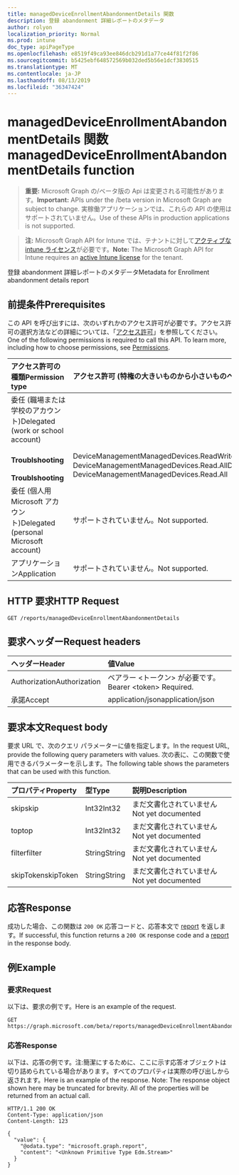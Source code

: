 ```yaml
---
title: managedDeviceEnrollmentAbandonmentDetails 関数
description: 登録 abandonment 詳細レポートのメタデータ
author: rolyon
localization_priority: Normal
ms.prod: intune
doc_type: apiPageType
ms.openlocfilehash: e8519f49ca93ee846dcb291d1a77ce44f81f2f86
ms.sourcegitcommit: b5425ebf648572569b032ded5b56e1dcf3830515
ms.translationtype: MT
ms.contentlocale: ja-JP
ms.lasthandoff: 08/13/2019
ms.locfileid: "36347424"
---
```

# <a name="manageddeviceenrollmentabandonmentdetails-function"></a><span data-ttu-id="d3ec5-103">managedDeviceEnrollmentAbandonmentDetails 関数</span><span class="sxs-lookup"><span data-stu-id="d3ec5-103">managedDeviceEnrollmentAbandonmentDetails function</span></span>

> <span data-ttu-id="d3ec5-104">**重要:** Microsoft Graph の/ベータ版の Api は変更される可能性があります。</span><span class="sxs-lookup"><span data-stu-id="d3ec5-104">**Important:** APIs under the /beta version in Microsoft Graph are subject to change.</span></span> <span data-ttu-id="d3ec5-105">実稼働アプリケーションでは、これらの API の使用はサポートされていません。</span><span class="sxs-lookup"><span data-stu-id="d3ec5-105">Use of these APIs in production applications is not supported.</span></span>

> <span data-ttu-id="d3ec5-106">**注:** Microsoft Graph API for Intune では、テナントに対して[アクティブな intune ライセンス](https://go.microsoft.com/fwlink/?linkid=839381)が必要です。</span><span class="sxs-lookup"><span data-stu-id="d3ec5-106">**Note:** The Microsoft Graph API for Intune requires an [active Intune license](https://go.microsoft.com/fwlink/?linkid=839381) for the tenant.</span></span>

<span data-ttu-id="d3ec5-107">登録 abandonment 詳細レポートのメタデータ</span><span class="sxs-lookup"><span data-stu-id="d3ec5-107">Metadata for Enrollment abandonment details report</span></span>
## <a name="prerequisites"></a><span data-ttu-id="d3ec5-108">前提条件</span><span class="sxs-lookup"><span data-stu-id="d3ec5-108">Prerequisites</span></span>
<span data-ttu-id="d3ec5-p102">この API を呼び出すには、次のいずれかのアクセス許可が必要です。アクセス許可の選択方法などの詳細については、「[アクセス許可](/graph/permissions-reference)」を参照してください。</span><span class="sxs-lookup"><span data-stu-id="d3ec5-p102">One of the following permissions is required to call this API. To learn more, including how to choose permissions, see [Permissions](/graph/permissions-reference).</span></span>

|<span data-ttu-id="d3ec5-111">アクセス許可の種類</span><span class="sxs-lookup"><span data-stu-id="d3ec5-111">Permission type</span></span>|<span data-ttu-id="d3ec5-112">アクセス許可 (特権の大きいものから小さいものへ)</span><span class="sxs-lookup"><span data-stu-id="d3ec5-112">Permissions (from most to least privileged)</span></span>|
|:---|:---|
|<span data-ttu-id="d3ec5-113">委任 (職場または学校のアカウント)</span><span class="sxs-lookup"><span data-stu-id="d3ec5-113">Delegated (work or school account)</span></span>||
| <span data-ttu-id="d3ec5-114">&nbsp;&nbsp; **Troublshooting**</span><span class="sxs-lookup"><span data-stu-id="d3ec5-114">&nbsp; &nbsp; **Troublshooting**</span></span> | <span data-ttu-id="d3ec5-115">DeviceManagementManagedDevices.ReadWrite.All、DeviceManagementManagedDevices.Read.All</span><span class="sxs-lookup"><span data-stu-id="d3ec5-115">DeviceManagementManagedDevices.ReadWrite.All, DeviceManagementManagedDevices.Read.All</span></span>|
|<span data-ttu-id="d3ec5-116">委任 (個人用 Microsoft アカウント)</span><span class="sxs-lookup"><span data-stu-id="d3ec5-116">Delegated (personal Microsoft account)</span></span>|<span data-ttu-id="d3ec5-117">サポートされていません。</span><span class="sxs-lookup"><span data-stu-id="d3ec5-117">Not supported.</span></span>|
|<span data-ttu-id="d3ec5-118">アプリケーション</span><span class="sxs-lookup"><span data-stu-id="d3ec5-118">Application</span></span>|<span data-ttu-id="d3ec5-119">サポートされていません。</span><span class="sxs-lookup"><span data-stu-id="d3ec5-119">Not supported.</span></span>|

## <a name="http-request"></a><span data-ttu-id="d3ec5-120">HTTP 要求</span><span class="sxs-lookup"><span data-stu-id="d3ec5-120">HTTP Request</span></span>
<!-- {
  "blockType": "ignored"
}
-->
``` http
GET /reports/managedDeviceEnrollmentAbandonmentDetails
```

## <a name="request-headers"></a><span data-ttu-id="d3ec5-121">要求ヘッダー</span><span class="sxs-lookup"><span data-stu-id="d3ec5-121">Request headers</span></span>
|<span data-ttu-id="d3ec5-122">ヘッダー</span><span class="sxs-lookup"><span data-stu-id="d3ec5-122">Header</span></span>|<span data-ttu-id="d3ec5-123">値</span><span class="sxs-lookup"><span data-stu-id="d3ec5-123">Value</span></span>|
|:---|:---|
|<span data-ttu-id="d3ec5-124">Authorization</span><span class="sxs-lookup"><span data-stu-id="d3ec5-124">Authorization</span></span>|<span data-ttu-id="d3ec5-125">ベアラー &lt;トークン&gt; が必要です。</span><span class="sxs-lookup"><span data-stu-id="d3ec5-125">Bearer &lt;token&gt; Required.</span></span>|
|<span data-ttu-id="d3ec5-126">承諾</span><span class="sxs-lookup"><span data-stu-id="d3ec5-126">Accept</span></span>|<span data-ttu-id="d3ec5-127">application/json</span><span class="sxs-lookup"><span data-stu-id="d3ec5-127">application/json</span></span>|

## <a name="request-body"></a><span data-ttu-id="d3ec5-128">要求本文</span><span class="sxs-lookup"><span data-stu-id="d3ec5-128">Request body</span></span>
<span data-ttu-id="d3ec5-129">要求 URL で、次のクエリ パラメーターに値を指定します。</span><span class="sxs-lookup"><span data-stu-id="d3ec5-129">In the request URL, provide the following query parameters with values.</span></span>
<span data-ttu-id="d3ec5-130">次の表に、この関数で使用できるパラメーターを示します。</span><span class="sxs-lookup"><span data-stu-id="d3ec5-130">The following table shows the parameters that can be used with this function.</span></span>

|<span data-ttu-id="d3ec5-131">プロパティ</span><span class="sxs-lookup"><span data-stu-id="d3ec5-131">Property</span></span>|<span data-ttu-id="d3ec5-132">型</span><span class="sxs-lookup"><span data-stu-id="d3ec5-132">Type</span></span>|<span data-ttu-id="d3ec5-133">説明</span><span class="sxs-lookup"><span data-stu-id="d3ec5-133">Description</span></span>|
|:---|:---|:---|
|<span data-ttu-id="d3ec5-134">skip</span><span class="sxs-lookup"><span data-stu-id="d3ec5-134">skip</span></span>|<span data-ttu-id="d3ec5-135">Int32</span><span class="sxs-lookup"><span data-stu-id="d3ec5-135">Int32</span></span>|<span data-ttu-id="d3ec5-136">まだ文書化されていません</span><span class="sxs-lookup"><span data-stu-id="d3ec5-136">Not yet documented</span></span>|
|<span data-ttu-id="d3ec5-137">top</span><span class="sxs-lookup"><span data-stu-id="d3ec5-137">top</span></span>|<span data-ttu-id="d3ec5-138">Int32</span><span class="sxs-lookup"><span data-stu-id="d3ec5-138">Int32</span></span>|<span data-ttu-id="d3ec5-139">まだ文書化されていません</span><span class="sxs-lookup"><span data-stu-id="d3ec5-139">Not yet documented</span></span>|
|<span data-ttu-id="d3ec5-140">filter</span><span class="sxs-lookup"><span data-stu-id="d3ec5-140">filter</span></span>|<span data-ttu-id="d3ec5-141">String</span><span class="sxs-lookup"><span data-stu-id="d3ec5-141">String</span></span>|<span data-ttu-id="d3ec5-142">まだ文書化されていません</span><span class="sxs-lookup"><span data-stu-id="d3ec5-142">Not yet documented</span></span>|
|<span data-ttu-id="d3ec5-143">skipToken</span><span class="sxs-lookup"><span data-stu-id="d3ec5-143">skipToken</span></span>|<span data-ttu-id="d3ec5-144">String</span><span class="sxs-lookup"><span data-stu-id="d3ec5-144">String</span></span>|<span data-ttu-id="d3ec5-145">まだ文書化されていません</span><span class="sxs-lookup"><span data-stu-id="d3ec5-145">Not yet documented</span></span>|



## <a name="response"></a><span data-ttu-id="d3ec5-146">応答</span><span class="sxs-lookup"><span data-stu-id="d3ec5-146">Response</span></span>
<span data-ttu-id="d3ec5-147">成功した場合、この関数は `200 OK` 応答コードと、応答本文で [report](../resources/intune-shared-report.md) を返します。</span><span class="sxs-lookup"><span data-stu-id="d3ec5-147">If successful, this function returns a `200 OK` response code and a [report](../resources/intune-shared-report.md) in the response body.</span></span>

## <a name="example"></a><span data-ttu-id="d3ec5-148">例</span><span class="sxs-lookup"><span data-stu-id="d3ec5-148">Example</span></span>
### <a name="request"></a><span data-ttu-id="d3ec5-149">要求</span><span class="sxs-lookup"><span data-stu-id="d3ec5-149">Request</span></span>
<span data-ttu-id="d3ec5-150">以下は、要求の例です。</span><span class="sxs-lookup"><span data-stu-id="d3ec5-150">Here is an example of the request.</span></span>
``` http
GET https://graph.microsoft.com/beta/reports/managedDeviceEnrollmentAbandonmentDetails(skip=4,top=3,filter='parameterValue',skipToken='parameterValue')
```

### <a name="response"></a><span data-ttu-id="d3ec5-151">応答</span><span class="sxs-lookup"><span data-stu-id="d3ec5-151">Response</span></span>
<span data-ttu-id="d3ec5-p104">以下は、応答の例です。注:簡潔にするために、ここに示す応答オブジェクトは切り詰められている場合があります。すべてのプロパティは実際の呼び出しから返されます。</span><span class="sxs-lookup"><span data-stu-id="d3ec5-p104">Here is an example of the response. Note: The response object shown here may be truncated for brevity. All of the properties will be returned from an actual call.</span></span>
``` http
HTTP/1.1 200 OK
Content-Type: application/json
Content-Length: 123

{
  "value": {
    "@odata.type": "microsoft.graph.report",
    "content": "<Unknown Primitive Type Edm.Stream>"
  }
}
```








